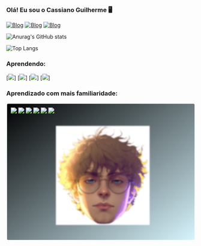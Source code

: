 ### Olá! Eu sou o Cassiano Guilherme 🖥️

[![Blog](https://img.shields.io/badge/website-000000?style=for-the-badge&logo=About.me&logoColor=white)](https://portfoliocassiano.netlify.app/)
[![Blog](https://img.shields.io/badge/Instagram-E4405F?style=for-the-badge&logo=instagram&logoColor=white)](https://www.instagram.com/cassiano_guilherme_/)
[![Blog](https://img.shields.io/badge/LinkedIn-0077B5?style=for-the-badge&logo=linkedin&logoColor=white)](https://www.linkedin.com/in/cassiano-guilherme-818167244/)

![Anurag's GitHub stats](https://github-readme-stats.vercel.app/api?username=cassigui&show_icons=true&bg_color=000000)

![Top Langs](https://github-readme-stats.vercel.app/api/top-langs/?username=cassigui&hide_progress=true&theme=dark)

### Aprendendo:

[![](https://img.shields.io/badge/Flutter-02569B?style=for-the-badge&logo=flutter&logoColor=white)]
[![](https://img.shields.io/badge/React-20232A?style=for-the-badge&logo=react&logoColor=61DAFB)]
[![](https://img.shields.io/badge/Node.js-43853D?style=for-the-badge&logo=node.js&logoColor=white)]
[![](https://img.shields.io/badge/Dart-0175C2?style=for-the-badge&logo=dart&logoColor=white)]

### Aprendizado com mais familiaridade:

<head>
  <style>
@keyframes movimento {
  0%   {filter: blur(2px);}
  50%  {transform: translatex(10%); filter: blur(0px);}
  100% {filter: blur(2px);}
}
  .avatar {
  color: red;
  animation: movimento 3s infinite;
}
  </style>
</head>
<div style = "border: 2px solid white; padding :10px;background:linear-gradient(to bottom right, black, rgba(66, 211, 255, 0.2)); border-radius:5px;">
  <img src = "https://img.shields.io/badge/CSS-239120?&style=for-the-badge&logo=css3&logoColor=white">
  <img src = "https://img.shields.io/badge/JavaScript-323330?style=for-the-badge&logo=javascript&logoColor=F7DF1E">
  <img src = "https://img.shields.io/badge/HTML5-E34F26?style=for-the-badge&logo=html5&logoColor=white">
  <img src = "https://img.shields.io/badge/CSS3-1572B6?style=for-the-badge&logo=css3&logoColor=white">
  <img src = "https://img.shields.io/badge/Bootstrap-563D7C?style=for-the-badge&logo=bootstrap&logoColor=white">
  <img src = "https://img.shields.io/badge/Adobe%20Photoshop-31A8FF?style=for-the-badge&logo=Adobe%20Photoshop&logoColor=black">

  <div style = "display:flex; justify-content:center; padding:30px;">
    <img src = "avatar.png" style = "width:250px;" class = "avatar">
  </div>
  
</div>
